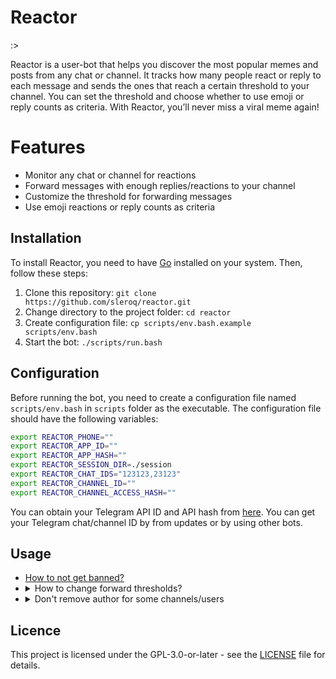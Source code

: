 # Reactor

:>

Reactor is a user-bot that helps you discover the most popular memes and posts from any chat or channel. It tracks how many people react or reply to each message and sends the ones that reach a certain threshold to your channel. You can set the threshold and choose whether to use emoji or reply counts as criteria. With Reactor, you’ll never miss a viral meme again!

# Features

- Monitor any chat or channel for reactions
- Forward messages with enough replies/reactions to your channel
- Customize the threshold for forwarding messages
- Use emoji reactions or reply counts as criteria


## Installation
To install Reactor, you need to have [Go](https://golang.org/) installed on your system. Then, follow these steps:

1. Clone this repository: `git clone https://github.com/sleroq/reactor.git`
2. Change directory to the project folder: `cd reactor`
3. Create configuration file: `cp scripts/env.bash.example scripts/env.bash`
4. Start the bot: `./scripts/run.bash`

## Configuration

Before running the bot, you need to create a configuration file named `scripts/env.bash` in `scripts` folder as the executable. The configuration file should have the following variables:
```bash
export REACTOR_PHONE=""
export REACTOR_APP_ID=""
export REACTOR_APP_HASH=""
export REACTOR_SESSION_DIR=./session
export REACTOR_CHAT_IDS="123123,23123"
export REACTOR_CHANNEL_ID=""
export REACTOR_CHANNEL_ACCESS_HASH=""
```

You can obtain your Telegram API ID and API hash from [here](https://my.telegram.org/apps). You can get your Telegram chat/channel ID by from updates or by using other bots.

## Usage

- [How to not get banned?](https://github.com/gotd/td/blob/main/.github/SUPPORT.md#how-to-not-get-banned)
- <details>
    <summary>
      How to change forward thresholds?
    </summary>
    <code>
    export REACTOR_TEXT_THRESHOLD=31
  	export REACTOR_PHOTO_THRESHOLD=23
  	export REACTOR_FORWARD_THRESHOLD=23
    </code>
  </details>
- <details>
    <summary>
      Don't remove author for some channels/users
    </summary>
    <code>
    export REACTOR_NOQUOTE_WHITELIST="123123,233424"
    </code>
  </details>

## Licence

This project is licensed under the GPL-3.0-or-later - see the [LICENSE](./LICENSE) file for details.
